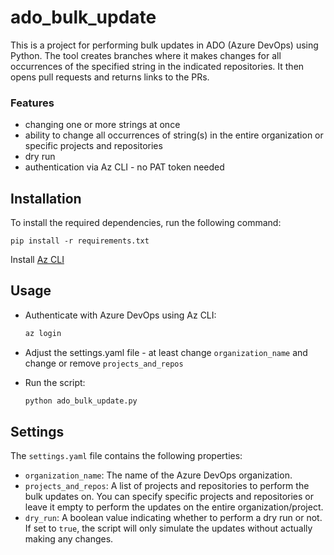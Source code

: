 # ado_bulk_update

This is a project for performing bulk updates in ADO (Azure DevOps) using Python. The tool creates branches where it makes changes for all occurrences of the specified string in the indicated repositories. It then opens pull requests and returns links to the PRs.

### Features
* changing one or more strings at once
* ability to change all occurrences of string(s) in the entire organization or specific projects and repositories
* dry run
* authentication via Az CLI - no PAT token needed


## Installation

To install the required dependencies, run the following command:
```
pip install -r requirements.txt
```

Install [Az CLI](https://learn.microsoft.com/en-us/cli/azure/install-azure-cli)

## Usage

* Authenticate with Azure DevOps using Az CLI:

    ```bash
    az login
    ```

* Adjust the settings.yaml file - at least change `organization_name` and change or remove `projects_and_repos`

* Run the script:

    ```bash
    python ado_bulk_update.py
    ```


## Settings

The `settings.yaml` file contains the following properties:

* `organization_name`: The name of the Azure DevOps organization.
* `projects_and_repos`: A list of projects and repositories to perform the bulk updates on. You can specify specific projects and repositories or leave it empty to perform the updates on the entire organization/project.
* `dry_run`: A boolean value indicating whether to perform a dry run or not. If set to `true`, the script will only simulate the updates without actually making any changes.
